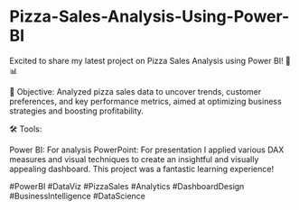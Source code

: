 # Pizza-Sales-Analysis-Using-Power-BI

Excited to share my latest project on Pizza Sales Analysis using Power BI! 🍕📊

🎯 Objective:
Analyzed pizza sales data to uncover trends, customer preferences, and key performance metrics, aimed at optimizing business strategies and boosting profitability.

🛠 Tools:

Power BI: For analysis
PowerPoint: For presentation
I applied various DAX measures and visual techniques to create an insightful and visually appealing dashboard. This project was a fantastic learning experience!

#PowerBI #DataViz #PizzaSales #Analytics #DashboardDesign #BusinessIntelligence #DataScience
